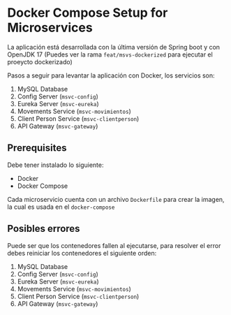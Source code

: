 # Docker Compose Setup for Microservices

La aplicación está desarrollada con la última versión de Spring boot y con OpenJDK 17
(Puedes ver la rama `feat/msvs-dockerized` para ejecutar el proeycto dockerizado)

Pasos a seguir para levantar la aplicación con Docker, los servicios son:

1. MySQL Database
2. Config Server (`msvc-config`)
3. Eureka Server (`msvc-eureka`)
4. Movements Service (`msvc-movimientos`)
5. Client Person Service (`msvc-clientperson`)
6. API Gateway (`msvc-gateway`)

## Prerequisites

Debe tener instalado lo siguiente:

- Docker
- Docker Compose


Cada microservicio cuenta con un archivo `Dockerfile` para crear la imagen, la cual es usada en el `docker-compose`


## Posibles errores
Puede ser que los contenedores fallen al ejecutarse, para resolver el error debes reiniciar los contenedores el siguiente orden:

1. MySQL Database
2. Config Server (`msvc-config`)
3. Eureka Server (`msvc-eureka`)
4. Movements Service (`msvc-movimientos`)
5. Client Person Service (`msvc-clientperson`)
6. API Gateway (`msvc-gateway`)